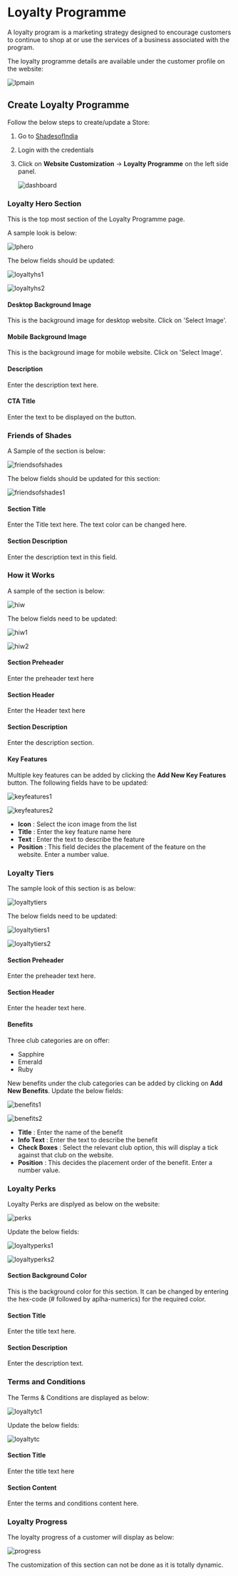 #   **Loyalty Programme**

A loyalty program is a marketing strategy designed to encourage customers to continue to shop at or use the services of a business associated with the program.

The loyalty programme details are available under the customer profile on the website:

![lpmain](../Website-Customization\images\Loyalty-Programme\lpmain.jpg)

##  **Create Loyalty Programme**

Follow the below steps to create/update a Store:

1. Go to <a href= "https://www.shadesofindia.com/wp-admin" target= "_blank">ShadesofIndia</a>
2. Login with the credentials
3. Click on **Website Customization** -> **Loyalty Programme** on the left side panel.

    ![dashboard](../Website-Customization\images\Loyalty-Programme\dashboard.jpg)

### **Loyalty Hero Section**

This is the top most section of the Loyalty Programme page.

A sample look is below:

![lphero](../Website-Customization\images\Loyalty-Programme\lphero.jpg)

The below fields should be updated:

![loyaltyhs1](../Website-Customization\images\Loyalty-Programme\loyaltyhs1.jpg)

![loyaltyhs2](../Website-Customization\images\Loyalty-Programme\loyaltyhs2.jpg)

####    **Desktop Background Image**

This is the background image for desktop website. Click on 'Select Image'.

####    **Mobile Background Image**

This is the background image for mobile website. Click on 'Select Image'.

####    **Description**

Enter the description text here.

####    **CTA Title**

Enter the text to be displayed on the button.

### **Friends of Shades**

A Sample of the section is below:

![friendsofshades](../Website-Customization\images\Loyalty-Programme\friendsofshades.jpg)

The below fields should be updated for this section:

![friendsofshades1](../Website-Customization\images\Loyalty-Programme\friendsofshades1.jpg)

####    **Section Title**

Enter the Title text here. The text color can be changed here.

####    **Section Description**

Enter the description text in this field.

### **How it Works**

A sample of the section is below:

![hiw](../Website-Customization\images\Loyalty-Programme\hiw.jpg)

The below fields need to be updated:

![hiw1](../Website-Customization\images\Loyalty-Programme\hiw1.jpg)

![hiw2](../Website-Customization\images\Loyalty-Programme\hiw2.jpg)


####    **Section Preheader**

Enter the preheader text here

####    **Section Header**

Enter the Header text here

####    **Section Description**

Enter the description section.

####    **Key Features**

Multiple key features can be added by clicking the **Add New Key Features** button. The following fields have to be updated:

![keyfeatures1](../Website-Customization\images\Loyalty-Programme\keyfeatures1.jpg)

![keyfeatures2](../Website-Customization\images\Loyalty-Programme\keyfeatures2.jpg)

-   **Icon** : Select the icon image from the list
-   **Title** : Enter the key feature name here
-   **Text** : Enter the text to describe the feature
-   **Position** : This field decides the placement of the feature on the website. Enter a number value.

### **Loyalty Tiers**

The sample look of this section is as below:

![loyaltytiers](../Website-Customization\images\Loyalty-Programme\loyaltytiers.jpg)

The below fields need to be updated:

![loyaltytiers1](../Website-Customization\images\Loyalty-Programme\loyaltytiers1.jpg)

![loyaltytiers2](../Website-Customization\images\Loyalty-Programme\loyaltytiers2.jpg)

####    **Section Preheader**

Enter the preheader text here.

####    **Section Header**

Enter the header text here.

####    **Benefits**

Three club categories are on offer:

-   Sapphire
-   Emerald
-   Ruby

New benefits under the club categories can be added by clicking on **Add New Benefits**. Update the below fields:

![benefits1](../Website-Customization\images\Loyalty-Programme\benefits1.jpg)

![benefits2](../Website-Customization\images\Loyalty-Programme\benefits2.jpg)

-   **Title** : Enter the name of the benefit
-   **Info Text** : Enter the text to describe the benefit
-   **Check Boxes** : Select the relevant club option, this will display a tick against that club on the website.
-   **Position** : This decides the placement order of the benefit. Enter a number value.

### **Loyalty Perks**

Loyalty Perks are displyed as below on the website:

![perks](../Website-Customization\images\Loyalty-Programme\perks.jpg)

Update the below fields:

![loyaltyperks1](../Website-Customization\images\Loyalty-Programme\loyaltyperks1.jpg)

![loyaltyperks2](../Website-Customization\images\Loyalty-Programme\loyaltyperks2.jpg)

####    **Section Background Color**

This is the background color for this section. It can be changed by entering the hex-code (# followed by aplha-numerics) for the required color.

####    **Section Title**

Enter the title text here.

####    **Section Description**

Enter the description text.

### **Terms and Conditions**

The Terms & Conditions are displayed as below:

![loyaltytc1](../Website-Customization\images\Loyalty-Programme\loyaltytc1.jpg)

Update the below fields:

![loyaltytc](../Website-Customization\images\Loyalty-Programme\loyaltytc.jpg)

####    **Section Title**

Enter the title text here

####    **Section Content**

Enter the terms and conditions content here.

### **Loyalty Progress**

The loyalty progress of a customer will display as below:

![progress](../Website-Customization\images\Loyalty-Programme\progress.jpg)

The customization of this section can not be done as it is totally dynamic. 


